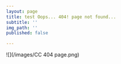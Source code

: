 ```yaml
---
layout: page
title: test Oops... 404! page not found...
subtitle: ''
img_path: ''
published: false

---
```

![](/images/CC 404 page.png)